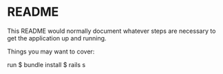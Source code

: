 # README

This README would normally document whatever steps are necessary to get the
application up and running.

Things you may want to cover:

 run
 $  bundle  install
 $  rails s


